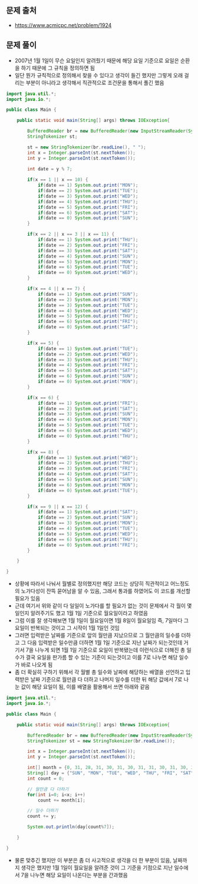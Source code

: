 ## 문제 출처
- https://www.acmicpc.net/problem/1924

## 문제 풀이
- 2007년 1월 1일이 무슨 요일인지 알려줬기 때문에 해당 요일 기준으로 요일은 순환을 하기 때문에 그 규칙을 정의하면 됨
- 일단 뭔가 규칙적으로 정의해서 찾을 수 있다고 생각이 들긴 했지만 그렇게 오래 걸리는 부분이 아니라고 생각해서 직관적으로 조건문을 통해서 풀긴 했음
```java
import java.util.*;
import java.io.*;

public class Main {

    public static void main(String[] args) throws IOException{

        BufferedReader br = new BufferedReader(new InputStreamReader(System.in));
        StringTokenizer st;

        st = new StringTokenizer(br.readLine(), " ");
        int x = Integer.parseInt(st.nextToken());
        int y = Integer.parseInt(st.nextToken());

        int date = y % 7;
        
        if(x == 1 || x == 10) {
            if(date == 1) System.out.print("MON");
            if(date == 2) System.out.print("TUE");
            if(date == 3) System.out.print("WED");
            if(date == 4) System.out.print("THU");
            if(date == 5) System.out.print("FRI");
            if(date == 6) System.out.print("SAT");
            if(date == 0) System.out.print("SUN");
        }

        if(x == 2 || x == 3 || x == 11) {
            if(date == 1) System.out.print("THU");
            if(date == 2) System.out.print("FRI");
            if(date == 3) System.out.print("SAT");
            if(date == 4) System.out.print("SUN");
            if(date == 5) System.out.print("MON");
            if(date == 6) System.out.print("TUE");
            if(date == 0) System.out.print("WED");
        }

        if(x == 4 || x == 7) {
            if(date == 1) System.out.print("SUN");
            if(date == 2) System.out.print("MON");
            if(date == 3) System.out.print("TUE");
            if(date == 4) System.out.print("WED");
            if(date == 5) System.out.print("THU");
            if(date == 6) System.out.print("FRI");
            if(date == 0) System.out.print("SAT");
        }

        if(x == 5) {
            if(date == 1) System.out.print("TUE");
            if(date == 2) System.out.print("WED");
            if(date == 3) System.out.print("THU");
            if(date == 4) System.out.print("FRI");
            if(date == 5) System.out.print("SAT");
            if(date == 6) System.out.print("SUN");
            if(date == 0) System.out.print("MON");
        }

        if(x == 6) {
            if(date == 1) System.out.print("FRI");
            if(date == 2) System.out.print("SAT");
            if(date == 3) System.out.print("SUN");
            if(date == 4) System.out.print("MON");
            if(date == 5) System.out.print("TUE");
            if(date == 6) System.out.print("WED");
            if(date == 0) System.out.print("THU");
        }

        if(x == 8) {
            if(date == 1) System.out.print("WED");
            if(date == 2) System.out.print("THU");
            if(date == 3) System.out.print("FRI");
            if(date == 4) System.out.print("SAT");
            if(date == 5) System.out.print("SUN");
            if(date == 6) System.out.print("MON");
            if(date == 0) System.out.print("TUE");
        }

        if(x == 9 || x == 12) {
            if(date == 1) System.out.print("SAT");
            if(date == 2) System.out.print("SUN");
            if(date == 3) System.out.print("MON");
            if(date == 4) System.out.print("TUE");
            if(date == 5) System.out.print("WED");
            if(date == 6) System.out.print("THU");
            if(date == 0) System.out.print("FRI");
        }

    }

}
```

- 상황에 따라서 나눠서 월별로 정의했지만 해당 코드는 상당히 직관적이고 어느정도의 노가다성이 잔뜩 묻어남을 알 수 있음, 그래서 통과를 하였어도 이 코드를 개선할 필요가 있음
- 근데 여기서 위와 같이 다 일일이 노가다를 할 필요가 없는 것이 문제에서 각 월이 몇일인지 알려주기도 했고 1월 1일 기준으로 월요일이라고 하였음
- 그럼 이를 잘 생각해보면 1월 1일이 월요일이면 1월 8일이 월요일임 즉, 7일마다 그 요일이 반복되는 것이고 그 시작이 1월 1일인 것임
- 그러면 입력받은 날짜를 기준으로 앞의 월만큼 지났으므로 그 월만큼의 일수를 더하고 그 다음 입력받은 일수만큼 더하면 1월 1일 기준으로 지난 날짜가 되는것인데 거기서 7을 나누게 되면 1월 1일 기준으로 요일이 반복됐는데 이런식으로 더해진 총 일수가 결국 요일을 판가름 할 수 있는 기준이 되는것이고 이를 7로 나누면 해당 일수가 바로 나오게 됨
- 좀 더 확실히 구하기 위해서 각 월별 총 일수와 날짜에 해당하는 배열을 선언하고 입력받은 날짜 기준으로 월만큼 다 더하고 나머지 일수를 더한 뒤 해당 값에서 7로 나눈 값이 해당 요일이 됨, 이를 배열을 활용해서 쓰면 아래와 같음
```java
import java.util.*;
import java.io.*;

public class Main {

    public static void main(String[] args) throws IOException{

        BufferedReader br = new BufferedReader(new InputStreamReader(System.in));
        StringTokenizer st = new StringTokenizer(br.readLine());

        int x = Integer.parseInt(st.nextToken());
        int y = Integer.parseInt(st.nextToken());

        int[] month = {0, 31, 28, 31, 30, 31, 30, 31, 31, 30, 31, 30, 31};
        String[] day = {"SUN", "MON", "TUE", "WED", "THU", "FRI", "SAT"};
        int count = 0;

        // 월만큼 다 더하기
        for(int i=0; i<x; i++)
            count += month[i];

        // 일수 더하기
        count += y;

        System.out.println(day[count%7]);

    }

}
```

- 물론 맞추긴 했지만 이 부분은 좀 더 사고적으로 생각을 더 한 부분이 있음, 날짜까지 생각은 했지만 1월 1일이 월요일을 알려준 것이 그 기준을 기점으로 지난 일수에서 7을 나누면 해당 요일이 나온다는 부분을 간과했음